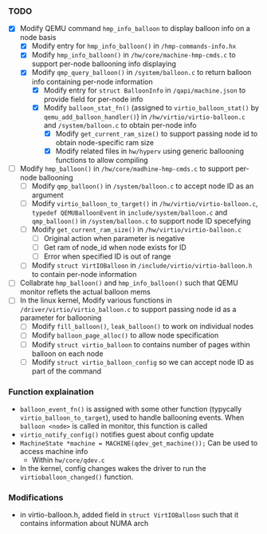 ### TODO
- [X] Modify QEMU command `hmp_info_balloon` to display balloon info on a node basis
  - [X] Modify entry for `hmp_info_balloon()` in `/hmp-commands-info.hx`
  - [X] Modify `hmp_info_balloon()` in `/hw/core/machine-hmp-cmds.c` to support per-node ballooning info displaying
  - [X] Modify `qmp_query_balloon()` in `/system/balloon.c` to return balloon info containing per-node information
    - [X] Modify entry for `struct BalloonInfo` in `/qapi/machine.json` to provide field for per-node info
    - [X] Modify `balloon_stat_fn()` (assigned to `virtio_balloon_stat()` by `qemu_add_balloon_handler()`) in `/hw/virtio/virtio-balloon.c` and `/system/balloon.c` to obtain per-node info 
      - [X] Modify `get_current_ram_size()` to support passing node id to obtain node-specific ram size
      - [X] Modify related files in `hw/hyperv` using generic ballooning functions to allow compiling
- [ ] Modify `hmp_balloon()` in `/hw/core/madhine-hmp-cmds.c` to support per-node ballooning
  - [ ] Modify `qmp_balloon()` in `/system/balloon.c` to accept node ID as an argument
  - [ ] Modify `virtio_balloon_to_target()` in `/hw/virtio/virtio-balloon.c`, `typedef QEMUBalloonEvent` in `include/system/balloon.c` and `qmp_balloon()` in `/system/balloon.c` to support node ID specefying
  - [ ] Modify `get_current_ram_size()` in `/hw/virtio/virtio-balloon.c`
    - [ ] Original action when parameter is negative
    - [ ] Get ram of node_id when node exists for ID
    - [ ] Error when specified ID is out of range
  - [ ] Modify `struct VirtIOBalloon` in `/include/virtio/virtio-balloon.h` to contain per-node information
- [ ] Collabrate `hmp_balloon()` and `hmp_info_balloon()` such that QEMU monitor reflets the actual balloon mems
- [ ] In the linux kernel, Modify various functions in `/driver/virtio/virtio_balloon.c` to support passing node id as a parameter for ballooning 
  - [ ] Modify `fill_balloon()`, `leak_balloon()` to work on individual nodes 
  - [ ] Modify `balloon_page_alloc()` to allow node specification
  - [ ] Modify `struct virtio_balloon` to contains number of pages within balloon on each node
  - [ ] Modify `struct virtio_balloon_config` so we can accept node ID as part of the command

### Function explaination
+ `balloon_event_fn()` is assigned with some other function (typycally `virtio_balloon_to_target`), used to handle ballooning events. When `balloon <node>` is called in monitor, this function is called 
+ `virtio_notify_config()` notifies guest about config update
+ `MachineState *machine = MACHINE(qdev_get_machine());` Can be used to access machine info
  - Within `hw/core/qdev.c`
+ In the kernel, config changes wakes the driver to run the `virtioballoon_changed()` function.

### Modifications
+ in virtio-balloon.h, added field in `struct VirtIOBalloon` such that it contains information about NUMA arch